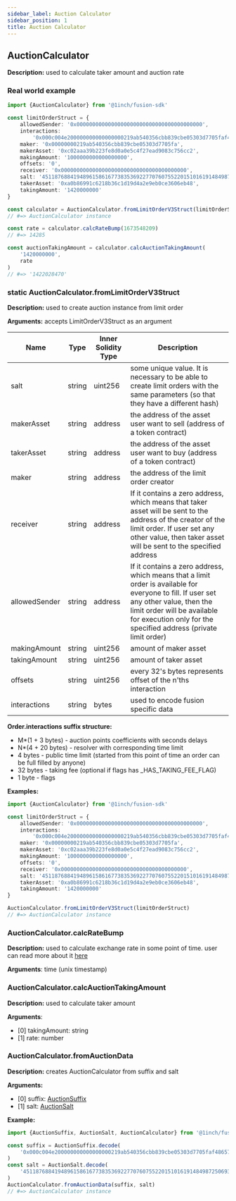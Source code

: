 ```yaml
---
sidebar_label: Auction Calculator
sidebar_position: 1
title: Auction Calculator
---
```


## AuctionCalculator

**Description:** used to calculate taker amount and auction rate

### Real world example

```typescript
import {AuctionCalculator} from '@1inch/fusion-sdk'

const limitOrderStruct = {
    allowedSender: '0x0000000000000000000000000000000000000000',
    interactions:
        '0x000c004e200000000000000000219ab540356cbb839cbe05303d7705faf486570009',
    maker: '0x00000000219ab540356cbb839cbe05303d7705fa',
    makerAsset: '0xc02aaa39b223fe8d0a0e5c4f27ead9083c756cc2',
    makingAmount: '1000000000000000000',
    offsets: '0',
    receiver: '0x0000000000000000000000000000000000000000',
    salt: '45118768841948961586167738353692277076075522015101619148498725069326976558864',
    takerAsset: '0xa0b86991c6218b36c1d19d4a2e9eb0ce3606eb48',
    takingAmount: '1420000000'
}

const calculator = AuctionCalculator.fromLimitOrderV3Struct(limitOrderStruct)
// #=> AuctionCalculator instance

const rate = calculator.calcRateBump(1673548209)
// #=> 14285

const auctionTakingAmount = calculator.calcAuctionTakingAmount(
    '1420000000',
    rate
)
// #=> '1422028470'
```

### static AuctionCalculator.fromLimitOrderV3Struct

**Description:** used to create auction instance from limit order

**Arguments:** accepts LimitOrderV3Struct as an argument

| Name          | Type   | Inner Solidity Type | Description                                                                                                                                                                                                                             |
| ------------- | ------ | ------------------- | --------------------------------------------------------------------------------------------------------------------------------------------------------------------------------------------------------------------------------------- |
| salt          | string | uint256             | some unique value. It is necessary to be able to create limit orders with the same parameters (so that they have a different hash)                                                                                                      |
| makerAsset    | string | address             | the address of the asset user want to sell (address of a token contract)                                                                                                                                                                |
| takerAsset    | string | address             | the address of the asset user want to buy (address of a token contract)                                                                                                                                                                 |
| maker         | string | address             | the address of the limit order creator                                                                                                                                                                                                  |
| receiver      | string | address             | If it contains a zero address, which means that taker asset will be sent to the address of the creator of the limit order. If user set any other value, then taker asset will be sent to the specified address                          |
| allowedSender | string | address             | If it contains a zero address, which means that a limit order is available for everyone to fill. If user set any other value, then the limit order will be available for execution only for the specified address (private limit order) |
| makingAmount  | string | uint256             | amount of maker asset                                                                                                                                                                                                                   |
| takingAmount  | string | uint256             | amount of taker asset                                                                                                                                                                                                                   |
| offsets       | string | uint256             | every 32's bytes represents offset of the n'ths interaction                                                                                                                                                                             |
| interactions  | string | bytes               | used to encode fusion specific data                                                                                                                                                                                                     |

**Order.interactions suffix structure:**

-   M\*(1 + 3 bytes) - auction points coefficients with seconds delays
-   N\*(4 + 20 bytes) - resolver with corresponding time limit
-   4 bytes - public time limit (started from this point of time an order can be full filled by anyone)
-   32 bytes - taking fee (optional if flags has \_HAS_TAKING_FEE_FLAG)
-   1 byte - flags

**Examples:**

```typescript
import {AuctionCalculator} from '@1inch/fusion-sdk'

const limitOrderStruct = {
    allowedSender: '0x0000000000000000000000000000000000000000',
    interactions:
        '0x000c004e200000000000000000219ab540356cbb839cbe05303d7705faf486570009',
    maker: '0x00000000219ab540356cbb839cbe05303d7705fa',
    makerAsset: '0xc02aaa39b223fe8d0a0e5c4f27ead9083c756cc2',
    makingAmount: '1000000000000000000',
    offsets: '0',
    receiver: '0x0000000000000000000000000000000000000000',
    salt: '45118768841948961586167738353692277076075522015101619148498725069326976558864',
    takerAsset: '0xa0b86991c6218b36c1d19d4a2e9eb0ce3606eb48',
    takingAmount: '1420000000'
}

AuctionCalculator.fromLimitOrderV3Struct(limitOrderStruct)
// #=> AuctionCalculator instance
```

### AuctionCalculator.calcRateBump

**Description:** used to calculate exchange rate in some point of time. user can read more about it [here](https://docs.1inch.io/docs/fusion-swap/introduction)

**Arguments**: time (unix timestamp)

### AuctionCalculator.calcAuctionTakingAmount

**Description:** used to calculate taker amount

**Arguments**:

-   [0] takingAmount: string
-   [1] rate: number

### AuctionCalculator.fromAuctionData

**Description:** creates AuctionCalculator from suffix and salt

**Arguments:**

-   [0] suffix: [AuctionSuffix](src/auction-suffix/readme.md)
-   [1] salt: [AuctionSalt](src/auction-salt/readme.md)

**Example:**

```typescript
import {AuctionSuffix, AuctionSalt, AuctionCalculator} from '@1inch/fusion-sdk'

const suffix = AuctionSuffix.decode(
    '0x000c004e200000000000000000219ab540356cbb839cbe05303d7705faf486570009'
)
const salt = AuctionSalt.decode(
    '45118768841948961586167738353692277076075522015101619148498725069326976558864'
)
AuctionCalculator.fromAuctionData(suffix, salt)
// #=> AuctionCalculator instance
```